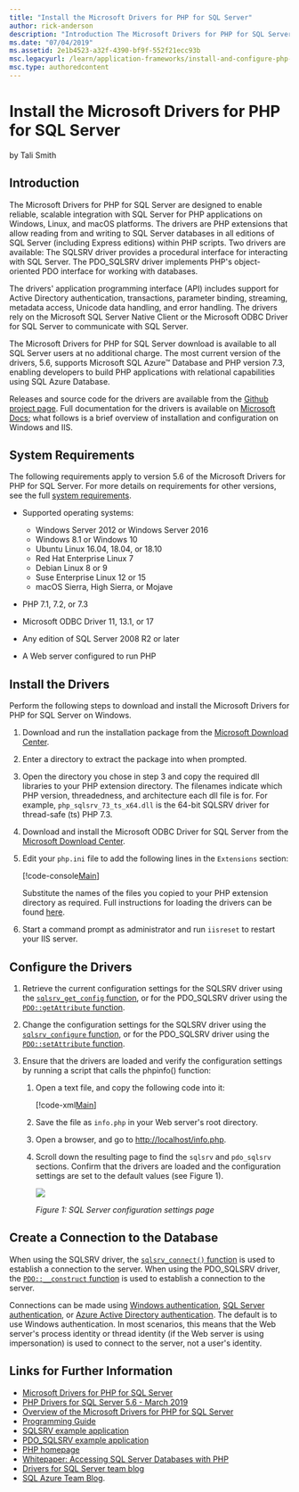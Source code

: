```yaml
---
title: "Install the Microsoft Drivers for PHP for SQL Server"
author: rick-anderson
description: "Introduction The Microsoft Drivers for PHP for SQL Server are designed to enable reliable, scalable integration with SQL Server for PHP applications on"
ms.date: "07/04/2019"
ms.assetid: 2e1b4523-a32f-4390-bf9f-552f21ecc93b
msc.legacyurl: /learn/application-frameworks/install-and-configure-php-on-iis/install-the-sql-server-driver-for-php
msc.type: authoredcontent
---
```

Install the Microsoft Drivers for PHP for SQL Server
====================
by Tali Smith

## Introduction

The Microsoft Drivers for PHP for SQL Server are designed to enable reliable, scalable integration with SQL Server for PHP applications on Windows, Linux, and macOS platforms. The drivers are PHP extensions that allow reading from and writing to SQL Server databases in all editions of SQL Server (including Express editions) within PHP scripts. Two drivers are available: The SQLSRV driver provides a procedural interface for interacting with SQL Server. The PDO_SQLSRV driver implements PHP's object-oriented PDO interface for working with databases. 

The drivers' application programming interface (API) includes support for Active Directory authentication, transactions, parameter binding, streaming, metadata access, Unicode data handling, and error handling. The drivers rely on the Microsoft SQL Server Native Client or the Microsoft ODBC Driver for SQL Server to communicate with SQL Server.

The Microsoft Drivers for PHP for SQL Server download is available to all SQL Server users at no additional charge. The most current version of the drivers, 5.6, supports Microsoft SQL Azure™ Database and PHP version 7.3, enabling developers to build PHP applications with relational capabilities using SQL Azure Database. 

Releases and source code for the drivers are available from the [Github project page](https://github.com/microsoft/msphpsql). Full documentation for the drivers is available on [Microsoft Docs](https://docs.microsoft.com/sql/connect/php/microsoft-php-driver-for-sql-server?view=sql-server-2017); what follows is a brief overview of installation and configuration on Windows and IIS.

## System Requirements

The following requirements apply to version 5.6 of the Microsoft Drivers for PHP for SQL Server. For more details on requirements for other versions, see the full [system requirements](https://docs.microsoft.com/sql/connect/php/system-requirements-for-the-php-sql-driver?view=sql-server-2017).

- Supported operating systems:

    - Windows Server 2012 or Windows Server 2016
    - Windows 8.1 or Windows 10
    - Ubuntu Linux 16.04, 18.04, or 18.10
    - Red Hat Enterprise Linux 7
    - Debian Linux 8 or 9
    - Suse Enterprise Linux 12 or 15
    - macOS Sierra, High Sierra, or Mojave
- PHP 7.1, 7.2, or 7.3
- Microsoft ODBC Driver 11, 13.1, or 17
- Any edition of SQL Server 2008 R2 or later
- A Web server configured to run PHP

## Install the Drivers

Perform the following steps to download and install the Microsoft Drivers for PHP for SQL Server on Windows.

1. Download and run the installation package from the [Microsoft Download Center](https://www.microsoft.com/download/confirmation.aspx?id=57916).
3. Enter a directory to extract the package into when prompted. 
4. Open the directory you chose in step 3 and copy the required dll libraries to your PHP extension directory. The filenames indicate which PHP version, threadedness, and architecture each dll file is for. For example, `php_sqlsrv_73_ts_x64.dll` is the 64-bit SQLSRV driver for thread-safe (ts) PHP 7.3.
5. Download and install the Microsoft ODBC Driver for SQL Server from the [Microsoft Download Center](https://www.microsoft.com/download/details.aspx?id=56567).
7. Edit your `php.ini` file to add the following lines in the `Extensions` section:  

    [!code-console[Main](install-the-sql-server-driver-for-php/samples/sample1.cmd)]

    Substitute the names of the files you copied to your PHP extension directory as required. Full instructions for loading the drivers can be found [here](https://docs.microsoft.com/sql/connect/php/loading-the-php-sql-driver?view=sql-server-2017).
9. Start a command prompt as administrator and run `iisreset` to restart your IIS server.

## Configure the Drivers

1. Retrieve the current configuration settings for the SQLSRV driver using the [`sqlsrv_get_config` function](https://docs.microsoft.com/sql/connect/php/sqlsrv-get-config?view=sql-server-2017), or for the PDO_SQLSRV driver using the [`PDO::getAttribute` function](https://docs.microsoft.com/sql/connect/php/pdo-getattribute?view=sql-server-2017).
2. Change the configuration settings for the SQLSRV driver using the [`sqlsrv_configure` function](https://docs.microsoft.com/sql/connect/php/sqlsrv-configure?view=sql-server-2017), or for the PDO_SQLSRV driver using the [`PDO::setAttribute` function](https://docs.microsoft.com/sql/connect/php/pdo-setattribute?view=sql-server-2017).
3. Ensure that the drivers are loaded and verify the configuration settings by running a script that calls the phpinfo() function:  

    1. Open a text file, and copy the following code into it:  

        [!code-xml[Main](install-the-sql-server-driver-for-php/samples/sample2.xml)]
    2. Save the file as `info.php` in your Web server's root directory.
    3. Open a browser, and go to [http://localhost/info.php](http://localhost/info.php).
    4. Scroll down the resulting page to find the `sqlsrv` and `pdo_sqlsrv` sections. Confirm that the drivers are loaded and the configuration settings are set to the default values (see Figure 1).  

        [![](install-the-sql-server-driver-for-php/_static/image2.jpg)](install-the-sql-server-driver-for-php/_static/image1.jpg)

        *Figure 1: SQL Server configuration settings page*

## Create a Connection to the Database

When using the SQLSRV driver, the [`sqlsrv_connect()` function](https://docs.microsoft.com/sql/connect/php/sqlsrv-connect?view=sql-server-2017) is used to establish a connection to the server. When using the PDO_SQLSRV driver, the [`PDO::__construct` function](https://docs.microsoft.com/sql/connect/php/pdo-construct?view=sql-server-2017) is used to establish a connection to the server.

Connections can be made using [Windows authentication](https://docs.microsoft.com/sql/connect/php/how-to-connect-using-windows-authentication?view=sql-server-2017), [SQL Server authentication](https://docs.microsoft.com/sql/connect/php/how-to-connect-using-sql-server-authentication?view=sql-server-2017), or [Azure Active Directory authentication](https://docs.microsoft.com/sql/connect/php/azure-active-directory?view=sql-server-2017). The default is to use Windows authentication. In most scenarios, this means that the Web server's process identity or thread identity (if the Web server is using impersonation) is used to connect to the server, not a user's identity.

## Links for Further Information

- [Microsoft Drivers for PHP for SQL Server](https://github.com/microsoft/msphpsql)
- [PHP Drivers for SQL Server 5.6 - March 2019](https://www.microsoft.com/download/confirmation.aspx?id=57916)
- [Overview of the Microsoft Drivers for PHP for SQL Server](https://docs.microsoft.com/sql/connect/php/overview-of-the-php-sql-driver?view=sql-server-2017)
- [Programming Guide](https://docs.microsoft.com/sql/connect/php/programming-guide-for-php-sql-driver?view=sql-server-2017)
- [SQLSRV example application](https://docs.microsoft.com/sql/connect/php/example-application-sqlsrv-driver?view=sql-server-2017)
- [PDO_SQLSRV example application](https://docs.microsoft.com/sql/connect/php/example-application-pdo-sqlsrv-driver?view=sql-server-2017)
- [PHP homepage](http://php.net/)
- [Whitepaper: Accessing SQL Server Databases with PHP](https://social.technet.microsoft.com/wiki/contents/articles/1258.accessing-sql-server-databases-from-php.aspx)
- [Drivers for SQL Server team blog](https://techcommunity.microsoft.com/t5/SQL-Server/bg-p/SQLServer/label-name/SQLServerDrivers)
- [SQL Azure Team Blog](https://techcommunity.microsoft.com/t5/Azure-SQL-Database/bg-p/Azure-SQL-Database).
